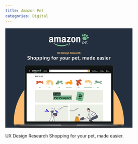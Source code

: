 ```yaml
---
title: Amazon Pet
categories: Digital
---
```


<img src="assets/imgs/acb6a6140400537.Y3JvcCwxOTIwLDE1MDEsMCww.png" alt="Lorem ipsum">

UX Design Research
Shopping for your pet, made easier.